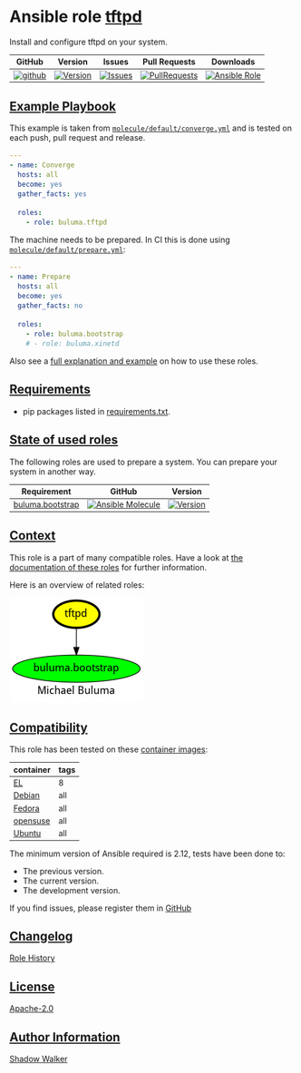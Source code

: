 # Ansible role [tftpd](https://galaxy.ansible.com/ui/standalone/roles/buluma/tftpd/documentation)

Install and configure tftpd on your system.

|GitHub|Version|Issues|Pull Requests|Downloads|
|------|-------|------|-------------|---------|
|[![github](https://github.com/buluma/ansible-role-tftpd/actions/workflows/molecule.yml/badge.svg)](https://github.com/buluma/ansible-role-tftpd/actions/workflows/molecule.yml)|[![Version](https://img.shields.io/github/release/buluma/ansible-role-tftpd.svg)](https://github.com/buluma/ansible-role-tftpd/releases/)|[![Issues](https://img.shields.io/github/issues/buluma/ansible-role-tftpd.svg)](https://github.com/buluma/ansible-role-tftpd/issues/)|[![PullRequests](https://img.shields.io/github/issues-pr-closed-raw/buluma/ansible-role-tftpd.svg)](https://github.com/buluma/ansible-role-tftpd/pulls/)|[![Ansible Role](https://img.shields.io/ansible/role/d/buluma/tftpd)](https://galaxy.ansible.com/ui/standalone/roles/buluma/tftpd/documentation)|

## [Example Playbook](#example-playbook)

This example is taken from [`molecule/default/converge.yml`](https://github.com/buluma/ansible-role-tftpd/blob/master/molecule/default/converge.yml) and is tested on each push, pull request and release.

```yaml
---
- name: Converge
  hosts: all
  become: yes
  gather_facts: yes

  roles:
    - role: buluma.tftpd
```

The machine needs to be prepared. In CI this is done using [`molecule/default/prepare.yml`](https://github.com/buluma/ansible-role-tftpd/blob/master/molecule/default/prepare.yml):

```yaml
---
- name: Prepare
  hosts: all
  become: yes
  gather_facts: no

  roles:
    - role: buluma.bootstrap
    # - role: buluma.xinetd
```

Also see a [full explanation and example](https://buluma.github.io/how-to-use-these-roles.html) on how to use these roles.


## [Requirements](#requirements)

- pip packages listed in [requirements.txt](https://github.com/buluma/ansible-role-tftpd/blob/master/requirements.txt).

## [State of used roles](#state-of-used-roles)

The following roles are used to prepare a system. You can prepare your system in another way.

| Requirement | GitHub | Version |
|-------------|--------|--------|
|[buluma.bootstrap](https://galaxy.ansible.com/buluma/bootstrap)|[![Ansible Molecule](https://github.com/buluma/ansible-role-bootstrap/actions/workflows/molecule.yml/badge.svg)](https://github.com/buluma/ansible-role-bootstrap/actions/workflows/molecule.yml)|[![Version](https://img.shields.io/github/release/buluma/ansible-role-bootstrap.svg)](https://github.com/shadowwalker/ansible-role-bootstrap)|

## [Context](#context)

This role is a part of many compatible roles. Have a look at [the documentation of these roles](https://buluma.github.io/) for further information.

Here is an overview of related roles:

![dependencies](https://raw.githubusercontent.com/buluma/ansible-role-tftpd/png/requirements.png "Dependencies")

## [Compatibility](#compatibility)

This role has been tested on these [container images](https://hub.docker.com/u/buluma):

|container|tags|
|---------|----|
|[EL](https://hub.docker.com/r/buluma/enterpriselinux)|8|
|[Debian](https://hub.docker.com/r/buluma/debian)|all|
|[Fedora](https://hub.docker.com/r/buluma/fedora)|all|
|[opensuse](https://hub.docker.com/r/buluma/opensuse)|all|
|[Ubuntu](https://hub.docker.com/r/buluma/ubuntu)|all|

The minimum version of Ansible required is 2.12, tests have been done to:

- The previous version.
- The current version.
- The development version.

If you find issues, please register them in [GitHub](https://github.com/buluma/ansible-role-tftpd/issues)

## [Changelog](#changelog)

[Role History](https://github.com/buluma/ansible-role-tftpd/blob/master/CHANGELOG.md)

## [License](#license)

[Apache-2.0](https://github.com/buluma/ansible-role-tftpd/blob/master/LICENSE)

## [Author Information](#author-information)

[Shadow Walker](https://buluma.github.io/)

